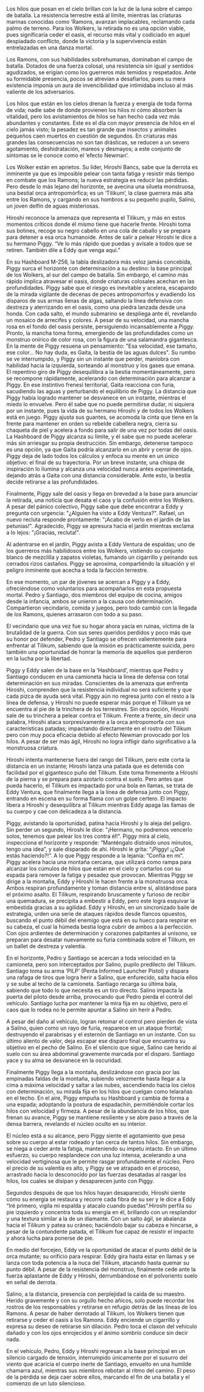 Los hilos que posan en el cielo brillan con la luz de la luna sobre el campo de batalla. La resistencia terrestre está al límite, mientras las criaturas marinas conocidas como ‘Ramons, avanzan implacables, reclamando cada palmo de terreno. Para los Wolkers, la retirada no es una opción viable, pues significaría ceder el oasis, el recurso más vital y codiciado en aquel despiadado conflicto, donde la victoria y la supervivencia están entrelazadas en una danza mortal.

Los Ramons, con sus habilidades sobrehumanas, dominaban el campo de batalla. Dotados de una fuerza colosal, una resistencia sin igual y sentidos agudizados, se erigían como los guerreros más temidos y respetados. Ante su formidable presencia, pocos se atrevían a desafiarlos, pues su mera existencia imponía un aura de invencibilidad que intimidaba incluso al más valiente de los adversarios.

Los hilos que están en los cielos drenan la fuerza y energía de toda forma de vida; nadie sabe de donde provienen los hilos ni cómo absorben la vitalidad, pero los avistamientos de hilos se han hecho cada vez más abundantes y constantes. Este es el día con mayor presencia de hilos en el cielo jamás visto; la pesadez es tan grande que insectos y animales pequeños caen muertos en cuestión de segundos. En criaturas más grandes las consecuencias no son tan drásticas, se reducen a un severo agotamiento, deshidratación, mareos y desmayos; a este conjunto de síntomas se le conoce como el ‘efecto Newman’.

Los Wolker están en aprietos. Su líder, Hiroshi Bancs, sabe que la derrota es inminente ya que es imposible pelear con tanta fatiga y resistir más tiempo en combate que los Ramons; la nueva estrategia es reducir las pérdidas. Pero desde lo más lejano del horizonte, se avecina una silueta monstruosa, una bestial orca antropomórfica; es un ‘Tilikum’, la clase guerrera más alta entre los Ramons, y cargando en sus hombros a su pequeño pupilo, Salino, un joven delfín de aguas misteriosas. 

Hiroshi reconoce la amenaza que representa el Tilikum, y más en estos momentos críticos donde él mismo tiene que hacerle frente. Hiroshi toma sus botines, recoge su negro cabello en una cola de caballo y se prepara para detener a esa orca humanoide. Antes de salir a pelear Hiroshi le dice a su hermano Piggy. “Ve lo más rápido que puedas y avísale a todos que se retiren. También dile a Eddy que venga aquí.” 

En su Hashboard M-256, la tabla deslizadora más veloz jamás concebida, Piggy surca el horizonte con determinación a su destino: la base principal de los Wolkers, al sur del campo de batalla. Sin embargo, el camino más rápido implica atravesar el oasis, donde criaturas colosales acechan en las profundidades.
Piggy sabe que el riesgo es inevitable y acelera, escapando de la mirada vigilante de decenas de peces antropomorfos y evadiendo los disparos de sus armas llenas de algas, saltando la línea defensiva con destreza y aterrizando en el oasis, como una piedra lanzada desde una honda. Con cada salto, el mundo submarino se despliega ante él, revelando un mosaico de arrecifes y colores.
A pesar de su velocidad, una mancha rosa en el fondo del oasis persiste, persiguiendo incansablemente a Piggy. Pronto, la mancha toma forma, emergiendo de las profundidades como un monstruo onírico de color rosa, con la figura de una salamandra gigantesca. En la mente de Piggy resuena un pensamiento: "Esa velocidad, ese tamaño, ese color... No hay duda, es Gaita, la bestia de las aguas dulces".
Su rumbo se ve interrumpido, y Piggy sin un instante que perder, maniobra con habilidad hacia la izquierda, sorteando al monstruo y los gases que emana. El repentino giro de Piggy desequilibra a la bestia momentáneamente, pero se recompone rápidamente, acelerando con determinación para alcanzar a Piggy. En ese instintivo frenesí territorial, Gaita reacciona con furia, sacudiendo las aguas y perturbando el equilibrio de Piggy.
La distancia que Piggy había logrado mantener se desvanece en un instante, mientras el miedo lo envuelve. Pero él sabe que no puede permitirse dudar, ni siquiera por un instante, pues la vida de su hermano Hiroshi y de todos los Wolkers está en juego. Piggy ajusta sus guantes, se acomoda la cinta que tiene en la frente para mantener en orden su rebelde cabellera negra, cierra su chaqueta de piel y acelera a fondo para salir de una vez por todas del oasis.
La Hashboard de Piggy alcanza su límite, y él sabe que no puede acelerar más sin arriesgar su propia destrucción. Sin embargo, detenerse tampoco es una opción, ya que Gaita podría alcanzarlo en un abrir y cerrar de ojos. Piggy deja de lado todos los cálculos y enfoca su mente en un único objetivo: el final de su trayectoria. Por un breve instante, una chispa de inspiración lo ilumina y alcanza una velocidad nunca antes experimentada, dejando atrás a Gaita con una distancia considerable. Ante esto, la bestia decide retirarse a las profundidades.

Finalmente, Piggy sale del oasis y llega en brevedad a la base para anunciar la retirada, una noticia que desata el caos y la confusión entre los Wolkers. A pesar del pánico colectivo, Piggy sabe que debe encontrar a Eddy y pregunta con urgencia: "¿Alguien ha visto a Eddy Ventura?". Rafael, un nuevo recluta responde prontamente: "¡Acabo de verlo en el jardín de las petunias!". Agradecido, Piggy se apresura hacia el jardín mientras exclama a lo lejos: "¡Gracias, recluta!".

Al adentrarse en el jardín, Piggy avista a Eddy Ventura de espaldas; uno de los guerreros más habilidosos entre los Wolkers, vistiendo su conjunto blanco de mezclilla y zapatos violetas, fumando un cigarrillo y peinando sus cerrados rizos castaños. Piggy se aproxima, compartiéndo la situación y el peligro inminente que acecha a toda la facción terrestre.

En ese momento, un par de jóvenes se acercan a Piggy y a Eddy, ofreciéndose como voluntarios para acompañarlos en esta propuesta mortal. Pedro y Santiago, dos miembros del equipo de cocina, amigos desde la infancia, ambos se unieron a la causa con determinación. Compartieron vecindario, comida y juegos, pero todo cambió con la llegada de los Ramons, quienes arrasaron con todo a su paso.

El vecindario que una vez fue su hogar ahora yacía en ruinas, víctima de la brutalidad de la guerra. Con sus seres queridos perdidos y poco más que su honor por defender, Pedro y Santiago se ofrecen valientemente para enfrentar al Tilikum, sabiendo que la misión es prácticamente suicida, pero también una oportunidad de honrar la memoria de aquellos que perdieron en la lucha por la libertad.

Piggy y Eddy salen de la base en la ‘Hashboard’, mientras que Pedro y Santiago conducen en una camioneta hacia la línea de defensa con total determinación en sus miradas. Conscientes de la amenaza que enfrenta Hiroshi, comprenden que la resistencia individual no será suficiente y que cada pizca de ayuda será vital.
Piggy aún no regresa junto con el resto a la línea de defensa, y Hiroshi no puede esperar más porque el Tilikum ya se encuentra al pie de la trinchera de los terrestres. Sin otra opción, Hiroshi sale de su trinchera a pelear contra el Tilikum. Frente a frente, sin decir una palabra, Hiroshi ataca sorpresivamente a la orca antropomorfa con sus características patadas; impactando directamente en el rostro del Tilikum pero con muy poca eficacia debido al efecto Newman provocado por los hilos. A pesar de ser más ágil, Hiroshi no logra infligir daño significativo a la monstruosa criatura. 

Hiroshi intenta mantenerse fuera del rango del Tilikum, pero este corta la distancia en un instante; Hiroshi lanza una patada que es detenida con facilidad por el gigantesco puño del Tilikum. Este toma firmemente a Hiroshi de la pierna y se prepara para azotarlo contra el suelo. Pero antes que pueda hacerlo, el Tilikum es impactado por una bola en llamas, se trata de Eddy Ventura, que finalmente llega a la línea de defensa junto con Piggy, entrando en escena en su forma flama con un golpe certero. El impacto libera a Hiroshi y desequilibra al Tilikum mientras Eddy apaga las llamas de su cuerpo y cae con delicadeza a la distancia. 




Piggy, avistando la oportunidad, patina hacia Hiroshi y lo aleja del peligro. Sin perder un segundo, Hiroshi le dice: "¡Hermano, no podremos vencerlo solos, tenemos que pelear los tres contra él!". Piggy mira al cielo, inspecciona el horizonte y responde: “Manténgalo distraído unos minutos, tengo una idea”, y sale disparado de ahí. Hiroshi le grita: “¡Piggy! ¡¿Qué estás haciendo?!”. A lo que Piggy responde a la lejanía: “Confía en mí”.
Piggy acelera hacia una montaña cercana, que utilizará como rampa para alcanzar los cúmulos de hilos que están en el cielo y cortarlos con su espada para remover la fatiga y pesadez que provocan. Mientras Piggy se dirige a la montaña, Eddy y Hiroshi le hacen frente a la monstruosa orca. Ambos respiran profundamente y toman distancia entre sí, alistándose para el próximo asalto. El Tilikum, respirando bruscamente y furioso de recibir una quemadura, se precipita a embestir a Eddy, pero este logra esquivar la embestida gracias a su agilidad.
Eddy y Hiroshi, en un sincronizado baile de estrategia, urden una serie de ataques rápidos desde flancos opuestos, buscando el punto débil del enemigo que está en su hueco para respirar en su cabeza, el cual la húmeda bestia logra cubrir de ambos a la perfección. Con ojos ardientes de determinación y corazones palpitantes al unísono, se preparan para desatar nuevamente su furia combinada sobre el Tilikum, en un ballet de destreza y valentía.

En el horizonte, Pedro y Santiago se acercan a toda velocidad en la camioneta, pero son interceptados por Salino, pupilo predilecto del Tilikum. Santiago toma su arma ‘PILP’ (Penta Informed Launcher Pistol) y dispara una rafaga de tiros que logra herir a Salino, que enfurecido, salta hacia ellos y se sube al techo de la camioneta. Santiago recarga su última bala, sabiendo que todo lo que necesita es un tiro directo. Salino impacta la puerta del piloto desde arriba, provocando que Pedro pierda el control del vehículo. Santiago lucha por mantener la mira fija en su objetivo, pero el caos que lo rodea no le permite apuntar a Salino sin herir a Pedro.

A pesar del daño al vehículo, logran retomar el control pero pierden de vista a Salino, quien como un rayo de furia, reaparece en un ataque frontal; destruyendo el parabrisas y el esternón de Santiago en un instante. Con su último aliento de valor, deja escapar ese disparo final que encuentra su objetivo en el pecho de Salino. En el silencio que sigue, Salino cae herido al suelo con su área abdominal gravemente marcada por el disparo. Santiago yace y su alma se desvanece en la oscuridad.

Finalmente Piggy llega a la montaña, deslizándose con gracia por las empinadas faldas de la montaña, subiendo velozmente hasta llegar a la cima a máxima velocidad y saltar a las nubes, ascendiendo hacia los cielos con determinación, su mirada fija en los hilos que cuelgan como telarañas en el techo. En el aire, Piggy empuña su Hashboard y cambia de forma a una espada; adoptando la postura de espadachín, permitiéndole cortar los hilos con velocidad y firmeza. A pesar de la abundancia de los hilos, que frenan su avance, Piggy se mantiene resiliente y se abre paso a través de la densa barrera, revelando el núcleo oculto en su interior.

El núcleo está a su alcance, pero Piggy siente el agotamiento que pesa sobre su cuerpo al estar rodeado y tan cerca de tantos hilos. Sin embargo, se niega a ceder ante la fatiga, manteniendo su ímpetu intacto. En un último esfuerzo, su cuerpo resplandece con una luz intensa, acelerando a una velocidad vertiginosa que le permite rasgar profundamente el núcleo. Pero el precio de su valentía es alto, y Piggy se ve atrapado en el proceso, arrastrado hacia lo desconocido por las fuerzas desatadas al rasgar los hilos, los cuales se disipan y desaparecen junto con Piggy.

Segundos después de que los hilos hayan desaparecido, Hiroshi siente cómo su energía se restaura y recorre cada fibra de su ser y le dice a Eddy “Iré primero, vigila mi espalda y atacalo cuando puedas”.Hiroshi perfila su pie izquierdo y concentra toda su energía en él, brillando con un resplandor y una textura similar a la de un diamante. Con un salto ágil, se abalanza hacia el Tilikum y patea su cráneo; haciéndolo bajar su cabeza e hincarse, a pesar de la contundente patada, el Tilikum fue capaz de resistir el impacto y ahora lucha para ponerse de pie.

En medio del forcejeo, Eddy ve la oportunidad de atacar el punto débil de la orca mutante; su orificio para respirar. Eddy gira hasta estar en llamas y se lanza con toda potencia a la nuca del Tilikum, atacando hasta quemar su punto débil. A pesar de la resistencia del monstruo, finalmente cede ante la fuerza aplastante de Eddy y Hiroshi, derrumbándose en el polvoriento suelo en señal de derrota.

Salino, a la distancia, presencia con perplejidad la caída de su maestro. Herido gravemente y con su orgullo hecho añicos, solo puede recordar los rostros de los responsables y retirarse en refugio detrás de las líneas de los Ramons. A pesar de haber derrotado al Tilikum, los Wolkers tienen que retirarse y ceder el oasis a los Ramons. Eddy enciende un cigarrillo y expresa su deseo de retirarse sin dilación. Pedro toca el claxon del vehículo dañado y con los ojos enrojecidos y el ánimo sombrío conduce sin decir nada.

En el vehículo, Pedro, Eddy y Hiroshi regresan a la base principal en un silencio cargado de tensión, interrumpido únicamente por el susurro del viento que acaricia el cuerpo inerte de Santiago, envuelto en una humilde chamarra azul, mientras sus miembros rebotan al ritmo del camino. El peso de la pérdida se deja caer sobre ellos, marcando el fin de una batalla y el comienzo de un luto silencioso.




